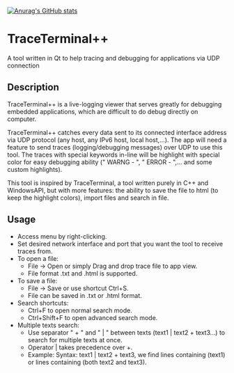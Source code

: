[![Anurag's GitHub stats](https://github-readme-stats.vercel.app/api?username=nhodang99)](https://github.com/anuraghazra/github-readme-stats)

# TraceTerminal++
A tool written in Qt to help tracing and debugging for applications via UDP connection

## Description
TraceTerminal++ is a live-logging viewer that serves greatly for debugging embedded applications, which are difficult to do debug directly on computer.

TraceTerminal++ catches every data sent to its connected interface address via UDP protocol (any host, any IPv6 host, local host,...).
The app will need a feature to send traces (logging/debugging messages) over UDP to use this tool. The traces with special keywords in-line will be highlight with special color for easy debugging ability (" WARNG - ", " ERROR - ",... and some custom highlights).

This tool is inspired by TraceTerminal, a tool written purely in C++ and WindowsAPI, but with more features: the ability to save the file to html (to keep the highlight colors), import files and search in file.

## Usage
- Access menu by right-clicking.
- Set desired network interface and port that you want the tool to receive traces from.
- To open a file:
   - File -> Open or simply Drag and drop trace file to app view.
   - File format .txt and .html is supported.
- To save a file:
   - File -> Save or use shortcut Ctrl+S.
   - File can be saved in .txt or .html format.
- Search shortcuts:
   - Ctrl+F to open normal search mode.
   - Ctrl+Shift+F to open advanced search mode.
- Multiple texts search:
   - Use separator " + " and " | " between texts (text1 | text2 + text3...) to search for multiple texts at once.
   - Operator | takes precedence over +.
   - Example: Syntax: text1 | text2 + text3, we find lines containing (text1) or lines containing (both text2 and text3).
